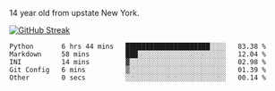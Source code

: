 14 year old from upstate New York.

[![GitHub Streak](https://github-readme-streak-stats.herokuapp.com?user=airD173&theme=onedark&hide_border=true)](https://git.io/streak-stats)

<!--START_SECTION:waka-->

```text
Python       6 hrs 44 mins   █████████████████████░░░░   83.38 %
Markdown     58 mins         ███░░░░░░░░░░░░░░░░░░░░░░   12.04 %
INI          14 mins         ▓░░░░░░░░░░░░░░░░░░░░░░░░   02.98 %
Git Config   6 mins          ▒░░░░░░░░░░░░░░░░░░░░░░░░   01.39 %
Other        0 secs          ░░░░░░░░░░░░░░░░░░░░░░░░░   00.14 %
```

<!--END_SECTION:waka-->
